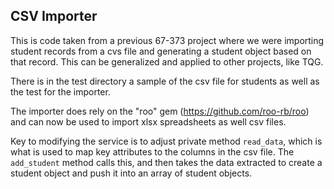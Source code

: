 CSV Importer
---

This is code taken from a previous 67-373 project where we were importing student records from a cvs file and generating a student object based on that record.  This can be generalized and applied to other projects, like TQG.

There is in the test directory a sample of the csv file for students as well as the test for the importer.

The importer does rely on the "roo" gem (https://github.com/roo-rb/roo) and can now be used to import xlsx spreadsheets as well csv files.  

Key to modifying the service is to adjust private method `read_data`, which is what is used to map key attributes to the columns in the csv file.  The `add_student` method calls this, and then takes the data extracted to create a student object and push it into an array of student objects.